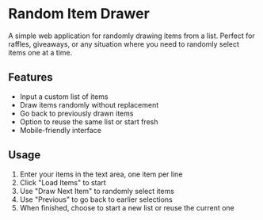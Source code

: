 # Random Item Drawer

A simple web application for randomly drawing items from a list. Perfect for raffles, giveaways, or any situation where you need to randomly select items one at a time.

## Features
- Input a custom list of items
- Draw items randomly without replacement
- Go back to previously drawn items
- Option to reuse the same list or start fresh
- Mobile-friendly interface

## Usage
1. Enter your items in the text area, one item per line
2. Click "Load Items" to start
3. Use "Draw Next Item" to randomly select items
4. Use "Previous" to go back to earlier selections
5. When finished, choose to start a new list or reuse the current one
